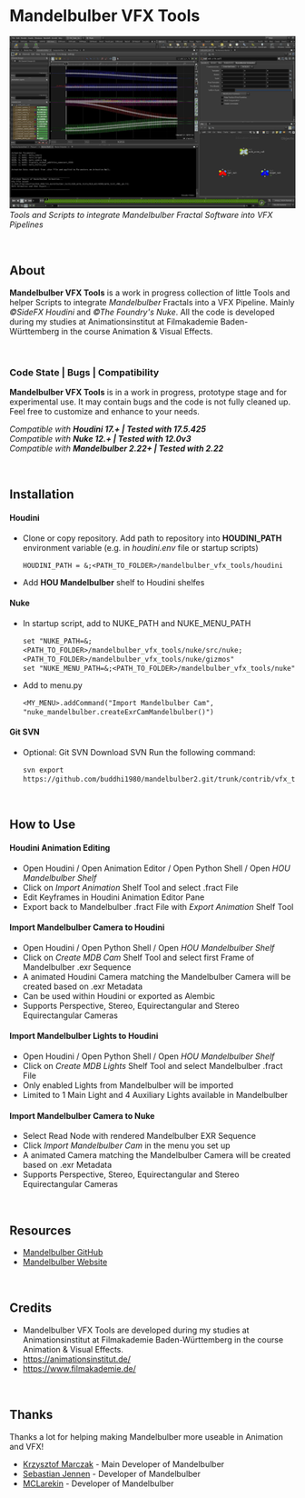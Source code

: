 Mandelbulber VFX Tools
==========================
![Mandelbulber VFX Tools banner image](img/hou_screenshot.jpg)
*Tools and Scripts to integrate Mandelbulber Fractal Software into VFX Pipelines*

<br>

## About
**Mandelbulber VFX Tools** is a work in progress collection of little Tools and helper Scripts to integrate *Mandelbulber* Fractals into a VFX Pipeline.
Mainly *©SideFX Houdini* and *©The Foundry's Nuke*.
All the code is developed during my studies at Animationsinstitut at Filmakademie Baden-Württemberg in the course Animation & Visual Effects.

<br>

### Code State | Bugs | Compatibility
**Mandelbulber VFX Tools** is in a work in progress, prototype stage and for experimental use.
It may contain bugs and the code is not fully cleaned up. Feel free to customize and enhance to your needs.

*Compatible with **Houdini 17.+ | Tested with 17.5.425***<br/>
*Compatible with **Nuke 12.+ | Tested with 12.0v3***<br/>
*Compatible with **Mandelbulber 2.22+ | Tested with 2.22***

<br>

## Installation
#### Houdini
* Clone or copy repository.
Add path to repository into **HOUDINI_PATH** environment variable (e.g. in *houdini.env* file or startup scripts)
    ```
    HOUDINI_PATH = &;<PATH_TO_FOLDER>/mandelbulber_vfx_tools/houdini
    ```
* Add **HOU Mandelbulber** shelf to Houdini shelfes

#### Nuke
* In startup script, add to NUKE_PATH and NUKE_MENU_PATH
	```
	set "NUKE_PATH=&;<PATH_TO_FOLDER>/mandelbulber_vfx_tools/nuke/src/nuke;<PATH_TO_FOLDER>/mandelbulber_vfx_tools/nuke/gizmos"
	set "NUKE_MENU_PATH=&;<PATH_TO_FOLDER>/mandelbulber_vfx_tools/nuke"
	```

* Add to menu.py
	```
	<MY_MENU>.addCommand("Import Mandelbulber Cam", "nuke_mandelbulber.createExrCamMandelbulber()")
	```

#### Git SVN
* Optional: Git SVN
Download SVN
Run the following command:
	```
	svn export https://github.com/buddhi1980/mandelbulber2.git/trunk/contrib/vfx_tools
	```

<br>

## How to Use
#### Houdini Animation Editing
* Open Houdini / Open Animation Editor / Open Python Shell / Open *HOU Mandelbulber Shelf*
* Click on *Import Animation* Shelf Tool and select .fract File
* Edit Keyframes in Houdini Animation Editor Pane
* Export back to Mandelbulber .fract File with *Export Animation* Shelf Tool

#### Import Mandelbulber Camera to Houdini
* Open Houdini / Open Python Shell / Open *HOU Mandelbulber Shelf*
* Click on *Create MDB Cam* Shelf Tool and select first Frame of Mandelbulber .exr Sequence
* A animated Houdini Camera matching the Mandelbulber Camera will be created based on .exr Metadata
* Can be used within Houdini or exported as Alembic
* Supports Perspective, Stereo, Equirectangular and Stereo Equirectangular Cameras

#### Import Mandelbulber Lights to Houdini
* Open Houdini / Open Python Shell / Open *HOU Mandelbulber Shelf*
* Click on *Create MDB Lights* Shelf Tool and select Mandelbulber .fract File
* Only enabled Lights from Mandelbulber will be imported
* Limited to 1 Main Light and 4 Auxiliary Lights available in Mandelbulber

#### Import Mandelbulber Camera to Nuke
* Select Read Node with rendered Mandelbulber EXR Sequence
* Click *Import Mandelbulber Cam* in the menu you set up
* A animated Camera matching the Mandelbulber Camera will be created based on .exr Metadata
* Supports Perspective, Stereo, Equirectangular and Stereo Equirectangular Cameras

<br>

## Resources
* [Mandelbulber GitHub](https://github.com/buddhi1980/mandelbulber2)
* [Mandelbulber Website](https://www.mandelbulber.com/)

<br>

## Credits
* Mandelbulber VFX Tools are developed during my studies at Animationsinstitut at Filmakademie Baden-Württemberg in the course Animation & Visual Effects.
* https://animationsinstitut.de/
* https://www.filmakademie.de/

<br>

## Thanks
Thanks a lot for helping making Mandelbulber more useable in Animation and VFX!
* [Krzysztof Marczak](https://github.com/buddhi1980) - Main Developer of Mandelbulber
* [Sebastian Jennen](https://github.com/buddhi1980) - Developer of Mandelbulber
* [MCLarekin](https://github.com/mclarekin) - Developer of Mandelbulber

<br>